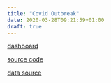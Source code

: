 ```yaml
---
title: "Covid Outbreak"
date: 2020-03-28T09:21:59+01:00
draft: true
---
```


[dashboard](/dashboard.html)

[source code](https://github.com/horaceg/covid19-analysis)

[data source](https://github.com/pomber/covid19)
